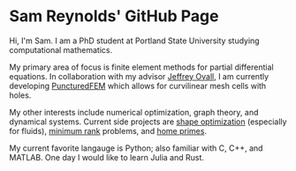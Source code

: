 # Sam Reynolds' GitHub Page

Hi, I'm Sam. I am a PhD student at Portland State University studying computational mathematics. 

My primary area of focus is finite element methods for partial differential equations. 
In collaboration with my advisor [Jeffrey Ovall](https://sites.google.com/pdx.edu/jeffovall/home),
I am currently developing 
[PuncturedFEM](https://github.com/samreynoldsmath/PuncturedFEM) which allows for curvilinear mesh cells with holes.

My other interests include numerical optimization, graph theory, and dynamical systems. 
Current side projects are [shape optimization](https://en.wikipedia.org/wiki/Shape_optimization) (especially for fluids), 
[minimum rank](https://en.wikipedia.org/wiki/Minimum_rank_of_a_graph) problems,
and [home primes](https://en.wikipedia.org/wiki/Home_prime).

My current favorite langauge is Python; also familiar with C, C++, and MATLAB. One day I would like to learn Julia and Rust.
